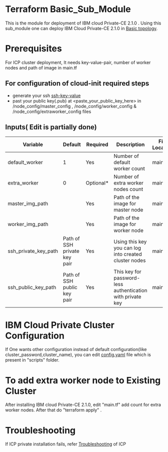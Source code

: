 # Terraform Basic_Sub_Module

This is the module for deployment of IBM cloud Private-CE 2.1.0 . Using this sub_module one can deploy IBM Cloud Private-CE 2.1.0 in [Basic topology][1].

[1]: https://www.ibm.com/developerworks/community/blogs/5092bd93-e659-4f89-8de2-a7ac980487f0/entry/Availability_considerations_for_single_ICP_cluster_topologies?lang=en

# Prerequisites

For ICP cluster deployment, It needs key-value-pair, number of worker nodes and path of image in main.tf 

## For configuration of cloud-init required steps

- generate your ssh [ssh-key-value](https://www.digitalocean.com/community/tutorials/how-to-set-up-ssh-keys-on-ubuntu-1604)  
- past your public key(.pub) at <paste_your_public_key_here> in /node_config/master_config , /node_config/worker_config & /node_config/extraworker_config files

## Inputs( Edit is partially done)
| Variable           | Default       |Required| Description                            |File Location
|--------------------|---------------|--------|----------------------------------------|--------
|default_worker      |1              |Yes    |Number of default worker count|main.tf
|extra_worker          | 0              |Optional*     |Number of extra worker nodes count  |main.tf
|master_img_path          |            |Yes     |Path of the image for master node | main.tf
|worker_img_path          |            |Yes     |Path of the image for worker node | main.tf
|ssh_private_key_path          |  Path of SSH private key pair|Yes |Using this key you can log into created cluster nodes  |main.tf
|ssh_public_key_path          |  Path of SSH public key pair|Yes  |This key for password-less authentication with private key |main.tf


# IBM Cloud Private Cluster Configuration

If One wants other configuration instead of default configuration(like cluster_password,cluster_name), you can edit [config.yaml][2] file which is present in "scripts" folder. 

[2]: https://www.ibm.com/support/knowledgecenter/SSBS6K_2.1.0/installing/config_yaml.html

# To add extra worker node to Existing Cluster

After installing IBM cloud Private-CE 2.1.0, edit "main.tf" add count for extra worker nodes. After that do "terraform apply" .

# Troubleshooting
If ICP private installation fails, refer [Troubleshooting][5] of ICP

[5]: https://www.ibm.com/support/knowledgecenter/en/SSBS6K_2.1.0/troubleshoot/troubleshoot.html

